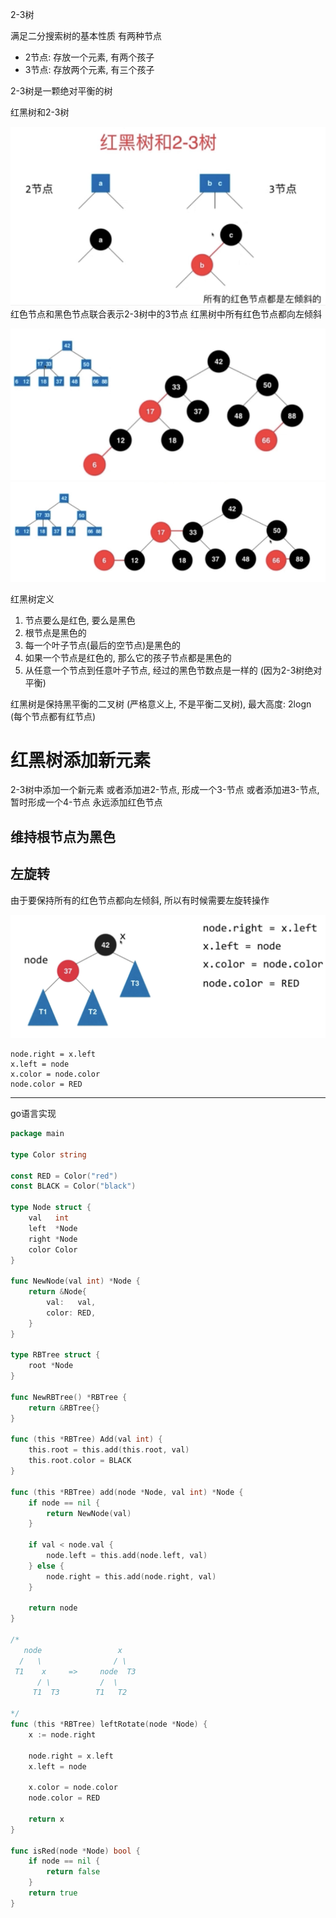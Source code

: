 
2-3树

满足二分搜索树的基本性质
有两种节点
- 2节点: 存放一个元素, 有两个孩子
- 3节点: 存放两个元素, 有三个孩子

2-3树是一颗绝对平衡的树


红黑树和2-3树

![](__attachment/4af4634b161da264843f121b922c080b_MD5.png)
红色节点和黑色节点联合表示2-3树中的3节点
红黑树中所有红色节点都向左倾斜


![](__attachment/77263bd53f0dddd86931f9d754a650b4_MD5.png)
![](__attachment/ca542bf89cbbd4aa56ad43195db0aa29_MD5.png)



红黑树定义
1. 节点要么是红色, 要么是黑色
2. 根节点是黑色的
3. 每一个叶子节点(最后的空节点)是黑色的
4. 如果一个节点是红色的, 那么它的孩子节点都是黑色的
5. 从任意一个节点到任意叶子节点, 经过的黑色节数点是一样的 (因为2-3树绝对平衡)
   
红黑树是保持黑平衡的二叉树 (严格意义上, 不是平衡二叉树), 最大高度: 2logn (每个节点都有红节点)


# 红黑树添加新元素
2-3树中添加一个新元素
或者添加进2-节点, 形成一个3-节点
或者添加进3-节点, 暂时形成一个4-节点
永远添加红色节点


## 维持根节点为黑色

## 左旋转
由于要保持所有的红色节点都向左倾斜, 所以有时候需要左旋转操作

![](__attachment/283a8d9075ccf02eb97fb59e53c2ab4b_MD5.png)

```
node.right = x.left
x.left = node
x.color = node.color
node.color = RED
```


----


go语言实现
```go
package main

type Color string

const RED = Color("red")
const BLACK = Color("black")

type Node struct {
	val   int
	left  *Node
	right *Node
	color Color
}

func NewNode(val int) *Node {
	return &Node{
		val:   val,
		color: RED,
	}
}

type RBTree struct {
	root *Node
}

func NewRBTree() *RBTree {
	return &RBTree{}
}

func (this *RBTree) Add(val int) {
	this.root = this.add(this.root, val)
	this.root.color = BLACK
}

func (this *RBTree) add(node *Node, val int) *Node {
	if node == nil {
		return NewNode(val)
	}

	if val < node.val {
		node.left = this.add(node.left, val)
	} else {
		node.right = this.add(node.right, val)
	}

	return node
}

/*
   node                 x
  /   \                / \
 T1    x     =>     node  T3
      / \           /  \
     T1  T3        T1   T2

*/
func (this *RBTree) leftRotate(node *Node) {
	x := node.right

	node.right = x.left
	x.left = node

	x.color = node.color
	node.color = RED

	return x
}

func isRed(node *Node) bool {
	if node == nil {
		return false
	}
	return true
}

```